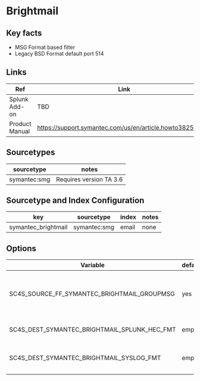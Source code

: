 # Brightmail

## Key facts

* MSG Format based filter
* Legacy BSD Format default port 514

## Links

| Ref            | Link                                                                                                    |
|----------------|---------------------------------------------------------------------------------------------------------|
| Splunk Add-on  | TBD                                                            |
| Product Manual | https://support.symantec.com/us/en/article.howto38250.html                                                       |


## Sourcetypes

| sourcetype     | notes                                                                                                   |
|----------------|---------------------------------------------------------------------------------------------------------|
| symantec:smg        | Requires version TA 3.6                                                                                                    |

## Sourcetype and Index Configuration

| key            | sourcetype     | index          | notes          |
|----------------|----------------|----------------|----------------|
| symantec_brightmail      | symantec:smg     | email          | none          |


## Options

| Variable       | default        | description    |
|----------------|----------------|----------------|
| SC4S_SOURCE_FF_SYMANTEC_BRIGHTMAIL_GROUPMSG | yes | Email processing events generated by the bmserver process will be grouped by host+program+pid+msg ID into a single event |
| SC4S_DEST_SYMANTEC_BRIGHTMAIL_SPLUNK_HEC_FMT | empty | if "JSON" and GROUPMSG is enabled format the event in json |
| SC4S_DEST_SYMANTEC_BRIGHTMAIL_SYSLOG_FMT | empty | if "SDATA" and GROUPMSG is enabled format the event in rfc5424 sdata |